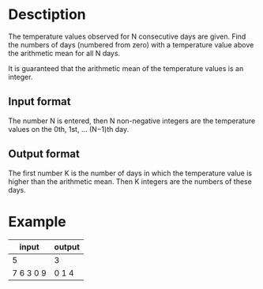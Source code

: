 # Desctiption

The temperature values observed for N consecutive days are given. Find the numbers of days (numbered from zero) with a temperature value above the arithmetic mean for all N days.

It is guaranteed that the arithmetic mean of the temperature values is an integer.

## Input format
The number N is entered, then N non-negative integers are the temperature values on the 0th, 1st, ... (N−1)th day.

## Output format
The first number K is the number of days in which the temperature value is higher than the arithmetic mean. Then K integers are the numbers of these days.

# Example
|input|output|
|-|-|
|5|3|
|7 6 3 0 9|0 1 4|
